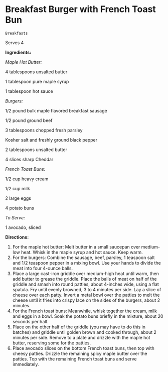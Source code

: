 # Breakfast Burger with French Toast Bun

`Breakfasts`

Serves 4

**Ingredients:**

_Maple Hot Butter:_

4 tablespoons unsalted butter

1 tablespoon pure maple syrup 

1 tablespoon hot sauce 

_Burgers:_

1/2 pound bulk maple flavored breakfast sausage

1/2 pound ground beef 

3 tablespoons chopped fresh parsley

Kosher salt and freshly ground black pepper

2 tablespoons unsalted butter

4 slices sharp Cheddar

_French Toast Buns:_

1/2 cup heavy cream

1/2 cup milk 

2 large eggs 

4 potato buns 

_To Serve:_

1 avocado, sliced

**Directions:**

1. For the maple hot butter: Melt butter in a small saucepan over medium-low heat. Whisk in the maple syrup and hot sauce. Keep warm.
2. For the burgers: Combine the sausage, beef, parsley, 1 teaspoon salt and 1/2 teaspoon pepper in a mixing bowl. Use your hands to divide the meat into four 4-ounce balls.
3. Place a large cast-iron griddle over medium-high heat until warm, then add butter to grease the griddle. Place the balls of meat on half of the griddle and smash into round patties, about 4-inches wide, using a flat spatula. Fry until evenly browned, 3 to 4 minutes per side. Lay a slice of cheese over each patty. Invert a metal bowl over the patties to melt the cheese until it fries into crispy lace on the sides of the burgers, about 2 minutes.
4. For the French toast buns: Meanwhile, whisk together the cream, milk and eggs in a bowl. Soak the potato buns briefly in the mixture, about 20 seconds per half.
5. Place on the other half of the griddle (you may have to do this in batches) and griddle until golden brown and cooked through, about 2 minutes per side. Remove to a plate and drizzle with the maple hot butter, reserving some for the patties.
6. Place avocado slices on the bottom French toast buns, then top with cheesy patties. Drizzle the remaining spicy maple butter over the patties. Top with the remaining French toast buns and serve immediately.
